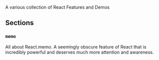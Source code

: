 A various collection of React Features and Demos

## Sections

### `memo`

All about React.memo. A seemingly obscure feature of React that is incredibly powerful and deserves much more attention and awareness.
